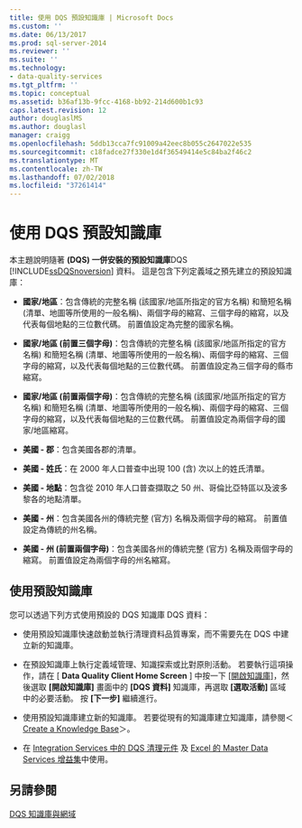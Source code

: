 ```yaml
---
title: 使用 DQS 預設知識庫 | Microsoft Docs
ms.custom: ''
ms.date: 06/13/2017
ms.prod: sql-server-2014
ms.reviewer: ''
ms.suite: ''
ms.technology:
- data-quality-services
ms.tgt_pltfrm: ''
ms.topic: conceptual
ms.assetid: b36af13b-9fcc-4168-bb92-214d600b1c93
caps.latest.revision: 12
author: douglaslMS
ms.author: douglasl
manager: craigg
ms.openlocfilehash: 5ddb13cca7fc91009a42eec8b055c2647022e535
ms.sourcegitcommit: c18fadce27f330e1d4f36549414e5c84ba2f46c2
ms.translationtype: MT
ms.contentlocale: zh-TW
ms.lasthandoff: 07/02/2018
ms.locfileid: "37261414"
---
```

# <a name="using-the-dqs-default-knowledge-base"></a>使用 DQS 預設知識庫
  本主題說明隨著 **(DQS) 一併安裝的預設知識庫**DQS [!INCLUDE[ssDQSnoversion](../includes/ssdqsnoversion-md.md)] 資料。 這是包含下列定義域之預先建立的預設知識庫：  
  
-   **國家/地區**：包含傳統的完整名稱 (該國家/地區所指定的官方名稱) 和簡短名稱 (清單、地圖等所使用的一般名稱)、兩個字母的縮寫、三個字母的縮寫，以及代表每個地點的三位數代碼。  前置值設定為完整的國家名稱。  
  
-   **國家/地區 (前置三個字母)**：包含傳統的完整名稱 (該國家/地區所指定的官方名稱) 和簡短名稱 (清單、地圖等所使用的一般名稱)、兩個字母的縮寫、三個字母的縮寫，以及代表每個地點的三位數代碼。  前置值設定為三個字母的縣市縮寫。  
  
-   **國家/地區 (前置兩個字母)**：包含傳統的完整名稱 (該國家/地區所指定的官方名稱) 和簡短名稱 (清單、地圖等所使用的一般名稱)、兩個字母的縮寫、三個字母的縮寫，以及代表每個地點的三位數代碼。  前置值設定為兩個字母的國家/地區縮寫。  
  
-   **美國 - 郡**：包含美國各郡的清單。  
  
-   **美國 - 姓氏**：在 2000 年人口普查中出現 100 (含) 次以上的姓氏清單。  
  
-   **美國 - 地點**：包含從 2010 年人口普查擷取之 50 州、哥倫比亞特區以及波多黎各的地點清單。  
  
-   **美國 - 州**：包含美國各州的傳統完整 (官方) 名稱及兩個字母的縮寫。 前置值設定為傳統的州名稱。  
  
-   **美國 - 州 (前置兩個字母)**：包含美國各州的傳統完整 (官方) 名稱及兩個字母的縮寫。 前置值設定為兩個字母的州名縮寫。  
  
## <a name="using-the-default-knowledge-base"></a>使用預設知識庫  
 您可以透過下列方式使用預設的 DQS 知識庫 DQS 資料：  
  
-   使用預設知識庫快速啟動並執行清理資料品質專案，而不需要先在 DQS 中建立新的知識庫。  
  
-   在預設知識庫上執行定義域管理、知識探索或比對原則活動。 若要執行這項操作，請在 [ **Data Quality Client Home Screen** ] 中按一下 [[開啟知識庫]](../../2014/data-quality-services/data-quality-client-home-screen.md)，然後選取 **[開啟知識庫]** 畫面中的 **[DQS 資料]** 知識庫，再選取 **[選取活動]** 區域中的必要活動。 按 **[下一步]** 繼續進行。  
  
-   使用預設知識庫建立新的知識庫。 若要從現有的知識庫建立知識庫，請參閱＜ [Create a Knowledge Base](../../2014/data-quality-services/create-a-knowledge-base.md)＞。  
  
-   在 [Integration Services 中的 DQS 清理元件](http://go.microsoft.com/fwlink/?LinkId=238830) 及 [Excel 的 Master Data Services 增益集](../master-data-services/microsoft-excel-add-in/data-quality-matching-in-the-mds-add-in-for-excel.md)中使用。  
  
## <a name="see-also"></a>另請參閱  
 [DQS 知識庫與網域](../../2014/data-quality-services/dqs-knowledge-bases-and-domains.md)  
  
  
